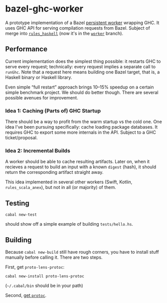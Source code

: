 # bazel-ghc-worker

A prototype implementation of a Bazel [persistent worker](https://blog.bazel.build/2015/12/10/java-workers.html) wrapping GHC.
It uses GHC API for serving compilation requests from Bazel.
Subject of merge into [`rules_haskell`](https://github.com/tweag/bazel-worker/) (now it's in the [`worker`](https://github.com/tweag/rules_haskell/tree/worker) branch).

## Performance

Current implementation does the simplest thing possible: it restarts GHC to serve every request; technically: every request implies a separate call to `runGhc`. Note that a request here means building one Bazel target, that is, a Haskell binary or Haskell library.

Even simple “full restart” approach brings 10–15% speedup on a certain simple benchmark project. We should do better though. There are several possible avenues for improvement.

### Idea 1: Caching (Parts of) GHC Startup

There should be a way to profit from the warm startup vs the cold one. One idea I've been pursuing specifically: cache loading package databases. It requires GHC to export some more internals in the API. Subject to a GHC ticket/proposal.

### Idea 2: Incremental Builds

A worker should be able to cache resulting artifacts. Later on, when it recieves a request to build an input with a known `digest` (hash), it should return the corresponding artifact straight away.

This idea implemented in several other workers (Swift, Kotlin, `rules_scala_anex`), but not in all (or majority) of them.

## Testing

```shell
cabal new-test
```

should show off a simple example of building `tests/hello.hs`.

## Building

Because `cabal new-build` still have rough corners, you have to install stuff manually before calling it. There are two steps.

First, get `proto-lens-protoc`:
```shell
cabal new-install proto-lens-protoc
```
(`~/.cabal/bin` should be in your path)


Second, [get `protoc`](https://google.github.io/proto-lens/installing-protoc.html).
